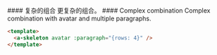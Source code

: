 <cn>
#### 复杂的组合
更复杂的组合。
</cn>

<us>
#### Complex combination
Complex combination with avatar and multiple paragraphs.
</us>

```html
<template>
  <a-skeleton avatar :paragraph="{rows: 4}" />
</template>
```

